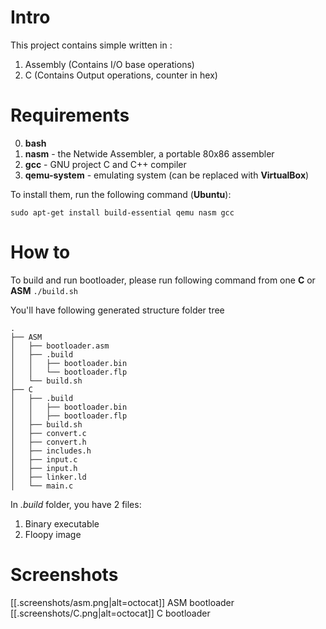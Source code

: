 # Intro
This project contains simple written in : 
1. Assembly (Contains I/O base operations)
2. C (Contains Output operations, counter in hex)

# Requirements
0. **bash**
1. **nasm** - the Netwide Assembler, a portable 80x86 assembler
2. **gcc** - GNU project C and C++ compiler
3. **qemu-system** - emulating system (can be replaced with **VirtualBox**)

To install them, run the following command (**Ubuntu**):

`sudo apt-get install build-essential qemu nasm gcc`


# How to
To build and run bootloader, please run following command from one **C** or **ASM**
`./build.sh`

You'll have following generated structure folder tree
```
.
├── ASM
│   ├── bootloader.asm
│   ├── .build
│   │   ├── bootloader.bin
│   │   └── bootloader.flp
│   └── build.sh
├── C
│   ├── .build
│   │   ├── bootloader.bin
│   │   ├── bootloader.flp
│   ├── build.sh
│   ├── convert.c
│   ├── convert.h
│   ├── includes.h
│   ├── input.c
│   ├── input.h
│   ├── linker.ld
│   └── main.c
```

In *.build* folder, you have 2 files:
1. Binary executable
2. Floopy image

# Screenshots
[[.screenshots/asm.png|alt=octocat]]
 ASM bootloader
[[.screenshots/C.png|alt=octocat]]
 C bootloader

